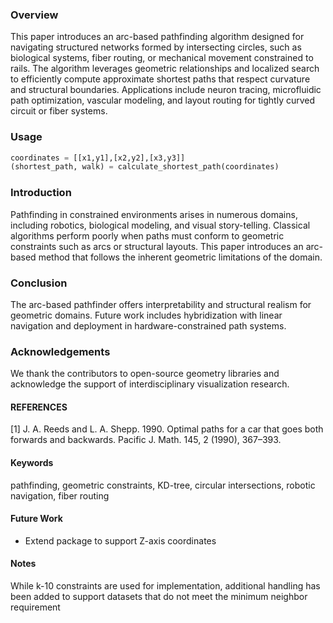 ### Overview
This paper introduces an arc-based pathfinding algorithm designed for navigating structured networks formed by intersecting circles,
such as biological systems, fiber routing, or mechanical movement constrained to rails. The algorithm leverages geometric relationships and localized search to efficiently compute approximate shortest paths that respect curvature and structural boundaries. Applications include neuron tracing, microfluidic path optimization, vascular modeling, and layout routing for tightly curved circuit or fiber systems.

### Usage

```python
coordinates = [[x1,y1],[x2,y2],[x3,y3]]
(shortest_path, walk) = calculate_shortest_path(coordinates)
```

### Introduction
Pathfinding in constrained environments arises in numerous domains, including robotics, biological modeling, and visual story-telling. Classical algorithms perform poorly when paths must conform to geometric constraints such as arcs or structural layouts. This paper introduces an arc-based method that follows the inherent geometric limitations of the domain.

### Conclusion
The arc-based pathfinder offers interpretability and structural realism for geometric domains. Future work includes hybridization with linear navigation and deployment in hardware-constrained path systems.

### Acknowledgements
We thank the contributors to open-source geometry libraries and acknowledge the support of interdisciplinary visualization research.

#### REFERENCES
[1] J. A. Reeds and L. A. Shepp. 1990. Optimal paths for a car that goes both forwards and backwards. Pacific J. Math. 145, 2 (1990), 367–393.

#### Keywords
pathfinding, geometric constraints, KD-tree, circular intersections, robotic navigation, fiber routing

#### Future Work
- Extend package to support Z-axis coordinates

#### Notes
While k-10 constraints are used for implementation, additional handling has been added to support datasets that do not meet the minimum neighbor requirement

